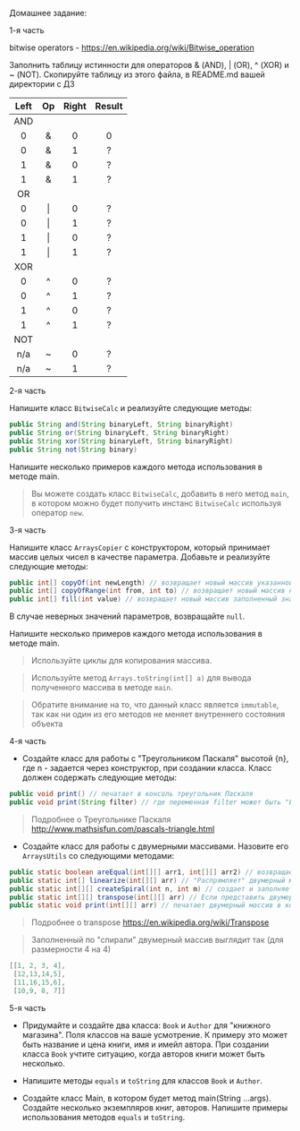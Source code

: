 Домашнее задание:

1-я часть

bitwise operators - https://en.wikipedia.org/wiki/Bitwise_operation

Заполнить таблицу истинности для операторов & (AND), | (OR), ^ (XOR) и ~ (NOT). Скопируйте таблицу из этого файла, в README.md вашей директории с ДЗ


| Left | Op | Right | Result |
| :---:  | :---:  | :---:  | :---:  |
| AND |  |  |  |
| 0 | & | 0 | 0 |
| 0 | & | 1 | ? |
| 1 | & | 0 | ? |
| 1 | & | 1 | ? |
| OR |  |  |  |
| 0 | \| | 0 | ? |
| 0 | \| | 1 | ? |
| 1 | \| | 0 | ? |
| 1 | \| | 1 | ? |
| XOR |  |  |  |
| 0 | ^ | 0 | ? |
| 0 | ^ | 1 | ? |
| 1 | ^ | 0 | ? |
| 1 | ^ | 1 | ? |
| NOT |  |  |  |
| n/a  | ~ | 0 | ? |
| n/a  | ~ | 1 | ? |

2-я часть

Напишите класс `BitwiseCalc` и реализуйте следующие методы:

```java
public String and(String binaryLeft, String binaryRight)
public String or(String binaryLeft, String binaryRight)
public String xor(String binaryLeft, String binaryRight)
public String not(String binary)
```
Напишите несколько примеров каждого метода использования в методе main.

> Вы можете создать класс `BitwiseCalc`, добавить в него метод `main`, в котором можно будет получить инстанс `BitwiseCalc` используя оператор `new`.

3-я часть

Напишите класс `ArraysCopier` с конструктором, который принимает массив целых чисел в качестве параметра. Добавьте и реализуйте следующие методы:

```java
public int[] copyOf(int newLength) // возвращает новый массив указанной длины.
public int[] copyOfRange(int from, int to) // возвращает новый массив начиная с элемента from до элемента to
public int[] fill(int value) // возвращает новый массив заполненный значением параметра value
```

В случае неверных значений параметров, возвращайте `null`.

Напишите несколько примеров каждого метода использования в методе main.

> Используйте циклы для копирования массива.

> Используйте метод `Arrays.toString(int[] a)` для вывода полученного массива в методе `main`.

> Обратите внимание на то, что данный класс является `immutable`, так как ни один из его методов не меняет внутреннего состояния объекта


4-я часть

- Создайте класс для работы с "Треугольником Паскаля" высотой {n}, где n - задается через конструктор, при создании класса.
Класс должен содержать следующие методы:
```java
public void print() // печатает в консоль треугольник Паскаля
public void print(String filter) // где переменная filter может быть "EVEN" или "ODD". Печатает треугольник Паскаля, заменяет четные или нечетные числа символами на ваше усмотрение, например пробел или `..`
```

> Подробнее о Треугольнике Паскаля http://www.mathsisfun.com/pascals-triangle.html

- Создайте класс для работы с двумерными массивами. Назовите его `ArraysUtils` со следующими методами:
```java
public static boolean areEqual(int[][] arr1, int[][] arr2) // возвращает true если двумерные массивы одинаковы.
public static int[] linearize(int[][] arr) // "Распрямляет" двумерный массив. Например из {{1, 2}, {1, 2}} делает {1, 2, 1, 2}
public static int[][] createSpiral(int n, int m) // создает и заполняет двумерный массив размерности [n][m] по спирали
public static int[][] transpose(int[][] arr) // Если представить двумерный массив как матрицу из R столбцов и C строк, то результатом будет "матрица" [C][R]
public static void print(int[][] arr) // печатает двумерный массив в консоль
```

> Подробнее о transpose https://en.wikipedia.org/wiki/Transpose

> Заполненный по "спирали" двумерный массив выглядит так (для размерности 4 на 4)
```java
[[1, 2, 3, 4],
 [12,13,14,5],
 [11,16,15,6],
 [10,9, 8, 7]]
```

5-я часть

- Придумайте и создайте два класса: `Book` и `Author` для "книжного магазина". Поля классов на ваше усмотрение. К примеру это может быть название и цена книги, имя и имейл автора. При создании класса `Book` учтите ситуацию, когда авторов книги может быть несколько.

- Напишите методы `equals` и `toString` для классов `Book` и `Author`.

- Создайте класс Main, в котором будет метод main(String ...args). Cоздайте несколько экземпляров книг, авторов. Напишите примеры использования методов `equals` и `toString`.
